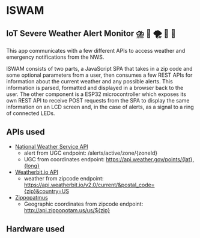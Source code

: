 # ISWAM
## IoT Severe Weather Alert Monitor ⛈️ 🚨 🌪️ 🚨 🌊

This app communicates with a few different APIs to access weather and emergency notifications from the NWS. 

ISWAM consists of two parts, a JavaScript SPA that takes in a zip code and some optional parameters from a user, then consumes a few REST APIs for information about the current weather and any possible alerts. This information is parsed, formatted and displayed in a browser back to the user. The other component is a ESP32 microcontroller which exposes its own REST API to receive POST requests from the SPA to display the same information on an LCD screen and, in the case of alerts, as a signal to a ring of connected LEDs.  

## APIs used
* [National Weather Service API ](https://www.weather.gov/documentation/services-web-api)
  * alert from UGC endpoint: /alerts/active/zone/{zoneId}
  * UGC from coordinates endpoint: https://api.weather.gov/points/{lat},{long}
* [Weatherbit.io API](https://www.weatherbit.io/api)
  * weather from zipcode endpoint: https://api.weatherbit.io/v2.0/current/&postal_code={zip}&country=US
* [Zippopatmus](https://www.zippopotam.us/)
  * Geographic coordinates from zipcode endpoint: http://api.zippopotam.us/us/${zip}

## Hardware used
